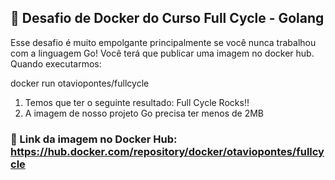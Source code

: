 ## 🚀 Desafio de Docker do Curso Full Cycle - Golang

Esse desafio é muito empolgante principalmente se você nunca trabalhou com a linguagem Go!
Você terá que publicar uma imagem no docker hub. Quando executarmos:

docker run otaviopontes/fullcycle

1) Temos que ter o seguinte resultado: Full Cycle Rocks!!
2) A imagem de nosso projeto Go precisa ter menos de 2MB

### 🔗 Link da imagem no Docker Hub: https://hub.docker.com/repository/docker/otaviopontes/fullcycle

